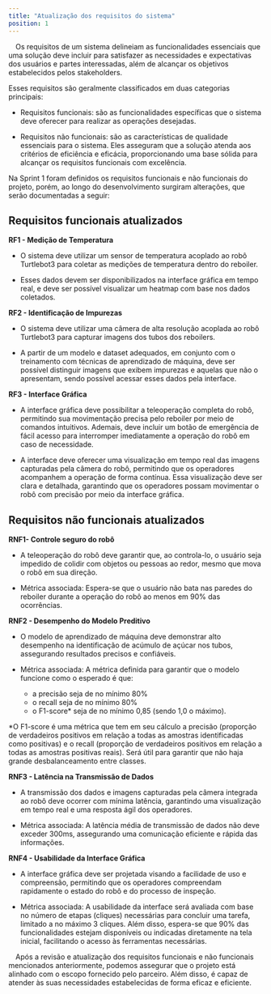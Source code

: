 ```yaml
---
title: "Atualização dos requisitos do sistema"
position: 1
---
```


&emsp;Os requisitos de um sistema delineiam as funcionalidades essenciais que uma solução deve incluir para satisfazer as necessidades e expectativas dos usuários e partes interessadas, além de alcançar os objetivos estabelecidos pelos stakeholders.

Esses requisitos são geralmente classificados em duas categorias principais:

- Requisitos funcionais: são as funcionalidades específicas que o sistema deve oferecer para realizar as operações desejadas.

- Requisitos não funcionais: são as características de qualidade essenciais para o sistema. Eles asseguram que a solução atenda aos critérios de eficiência e eficácia, proporcionando uma base sólida para alcançar os requisitos funcionais com excelência.

Na Sprint 1 foram definidos os requisitos funcionais e não funcionais do projeto, porém, ao longo do desenvolvimento surgiram alterações, que serão documentadas a seguir:

## Requisitos funcionais atualizados

**RF1 - Medição de Temperatura**

- O sistema deve utilizar um sensor de temperatura acoplado ao robô Turtlebot3 para coletar as medições de temperatura dentro do reboiler.

- Esses dados devem ser disponibilizados na interface gráfica em tempo real, e deve ser possível visualizar um heatmap com base nos dados coletados.

**RF2 - Identificação de Impurezas**

- O sistema deve utilizar uma câmera de alta resolução acoplada ao robô Turtlebot3 para capturar imagens dos tubos dos reboilers.

- A partir de um modelo e dataset adequados, em conjunto com o treinamento com técnicas de aprendizado de máquina, deve ser possível distinguir imagens que exibem impurezas e aquelas que não o apresentam, sendo possível acessar esses dados pela interface.

**RF3 - Interface Gráfica**

-  A interface gráfica deve possibilitar a teleoperação completa do robô, permitindo sua movimentação precisa pelo reboiler por meio de comandos intuitivos. Ademais, deve incluir um botão de emergência de fácil acesso para interromper imediatamente a operação do robô em caso de necessidade.

- A interface deve oferecer uma visualização em tempo real das imagens capturadas pela câmera do robô, permitindo que os operadores acompanhem a operação de forma contínua. Essa visualização deve ser clara e detalhada, garantindo que os operadores possam movimentar o robô com precisão por meio da interface gráfica.

## Requisitos não funcionais atualizados

**RNF1- Controle seguro do robô**

- A teleoperação do robô deve garantir que, ao controla-lo, o usuário seja impedido de colidir com objetos ou pessoas ao redor, mesmo que mova o robô em sua direção.

- Métrica associada: Espera-se que o usuário não bata nas paredes do reboiler durante a operação do robô ao menos em 90% das ocorrências.

**RNF2 - Desempenho do Modelo Preditivo**

- O modelo de aprendizado de máquina deve demonstrar alto desempenho na identificação de acúmulo de açúcar nos tubos, assegurando resultados precisos e confiáveis.

- Métrica associada: A métrica definida para garantir que o modelo funcione como o esperado é que:
    - a precisão seja de no mínimo 80%
    - o recall seja de no mínimo 80%
    - o F1-score* seja de no mínimo 0,85 (sendo 1,0 o máximo).

*O F1-score é uma métrica que tem em seu cálculo a precisão (proporção de verdadeiros positivos em relação a todas as amostras identificadas como positivas) e o recall (proporção de verdadeiros positivos em relação a todas as amostras positivas reais). Será útil para garantir que não haja grande desbalanceamento entre classes.

**RNF3 - Latência na Transmissão de Dados**

- A transmissão dos dados e imagens capturadas pela câmera integrada ao robô deve ocorrer com mínima latência, garantindo uma visualização em tempo real e uma resposta ágil dos operadores.

- Métrica associada: A latência média de transmissão de dados não deve exceder 300ms, assegurando uma comunicação eficiente e rápida das informações.

**RNF4 - Usabilidade da Interface Gráfica**

- A interface gráfica deve ser projetada visando a facilidade de uso e compreensão, permitindo que os operadores compreendam rapidamente o estado do robô e do processo de inspeção.

- Métrica associada: A usabilidade da interface será avaliada com base no número de etapas (cliques) necessárias para concluir uma tarefa, limitado a no máximo 3 cliques. Além disso, espera-se que 90% das funcionalidades estejam disponíveis ou indicadas diretamente na tela inicial, facilitando o acesso às ferramentas necessárias.

&emsp;Após a revisão e atualização dos requisitos funcionais e não funcionais mencionados anteriormente, podemos assegurar que o projeto está alinhado com o escopo fornecido pelo parceiro. Além disso, é capaz de atender às suas necessidades estabelecidas de forma eficaz e eficiente.